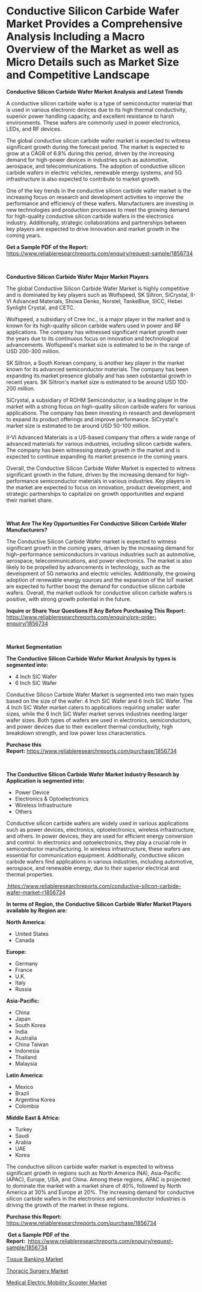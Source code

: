 <p><h1>Conductive Silicon Carbide Wafer Market Provides a Comprehensive Analysis Including a Macro Overview of the Market as well as Micro Details such as Market Size and Competitive Landscape</h1></p><p><strong>Conductive Silicon Carbide Wafer Market Analysis and Latest Trends</strong></p>
<p><p>A conductive silicon carbide wafer is a type of semiconductor material that is used in various electronic devices due to its high thermal conductivity, superior power handling capacity, and excellent resistance to harsh environments. These wafers are commonly used in power electronics, LEDs, and RF devices.</p><p>The global conductive silicon carbide wafer market is expected to witness significant growth during the forecast period. The market is expected to grow at a CAGR of 6.8% during this period, driven by the increasing demand for high-power devices in industries such as automotive, aerospace, and telecommunications. The adoption of conductive silicon carbide wafers in electric vehicles, renewable energy systems, and 5G infrastructure is also expected to contribute to market growth.</p><p>One of the key trends in the conductive silicon carbide wafer market is the increasing focus on research and development activities to improve the performance and efficiency of these wafers. Manufacturers are investing in new technologies and production processes to meet the growing demand for high-quality conductive silicon carbide wafers in the electronics industry. Additionally, strategic collaborations and partnerships between key players are expected to drive innovation and market growth in the coming years.</p></p>
<p><strong>Get a Sample PDF of the Report:&nbsp;</strong> <a href="https://www.reliableresearchreports.com/enquiry/request-sample/1856734">https://www.reliableresearchreports.com/enquiry/request-sample/1856734</a></p>
<p>&nbsp;</p>
<p><strong>Conductive Silicon Carbide Wafer Major Market Players</strong></p>
<p><p>The global Conductive Silicon Carbide Wafer Market is highly competitive and is dominated by key players such as Wolfspeed, SK Siltron, SiCrystal, II-VI Advanced Materials, Showa Denko, Norstel, TankeBlue, SICC, Hebei Synlight Crystal, and CETC.</p><p>Wolfspeed, a subsidiary of Cree Inc., is a major player in the market and is known for its high-quality silicon carbide wafers used in power and RF applications. The company has witnessed significant market growth over the years due to its continuous focus on innovation and technological advancements. Wolfspeed's market size is estimated to be in the range of USD 200-300 million.</p><p>SK Siltron, a South Korean company, is another key player in the market known for its advanced semiconductor materials. The company has been expanding its market presence globally and has seen substantial growth in recent years. SK Siltron's market size is estimated to be around USD 100-200 million.</p><p>SiCrystal, a subsidiary of ROHM Semiconductor, is a leading player in the market with a strong focus on high-quality silicon carbide wafers for various applications. The company has been investing in research and development to expand its product offerings and improve performance. SiCrystal's market size is estimated to be around USD 50-100 million.</p><p>II-VI Advanced Materials is a US-based company that offers a wide range of advanced materials for various industries, including silicon carbide wafers. The company has been witnessing steady growth in the market and is expected to continue expanding its market presence in the coming years.</p><p>Overall, the Conductive Silicon Carbide Wafer Market is expected to witness significant growth in the future, driven by the increasing demand for high-performance semiconductor materials in various industries. Key players in the market are expected to focus on innovation, product development, and strategic partnerships to capitalize on growth opportunities and expand their market share.</p></p>
<p>&nbsp;</p>
<p><strong>What Are The Key Opportunities For Conductive Silicon Carbide Wafer Manufacturers?</strong></p>
<p><p>The Conductive Silicon Carbide Wafer market is expected to witness significant growth in the coming years, driven by the increasing demand for high-performance semiconductors in various industries such as automotive, aerospace, telecommunications, and power electronics. The market is also likely to be propelled by advancements in technology, such as the development of 5G networks and electric vehicles. Additionally, the growing adoption of renewable energy sources and the expansion of the IoT market are expected to further boost the demand for conductive silicon carbide wafers. Overall, the market outlook for conductive silicon carbide wafers is positive, with strong growth potential in the future.</p></p>
<p><strong>Inquire or Share Your Questions If Any Before Purchasing This Report:</strong> <a href="https://www.reliableresearchreports.com/enquiry/pre-order-enquiry/1856734">https://www.reliableresearchreports.com/enquiry/pre-order-enquiry/1856734</a></p>
<p>&nbsp;</p>
<p><strong>Market Segmentation</strong></p>
<p><strong>The Conductive Silicon Carbide Wafer Market Analysis by types is segmented into:</strong></p>
<p><ul><li>4 Inch SiC Wafer</li><li>6 Inch SiC Wafer</li></ul></p>
<p><p>Conductive Silicon Carbide Wafer Market is segmented into two main types based on the size of the wafer: 4 Inch SiC Wafer and 6 Inch SiC Wafer. The 4 Inch SiC Wafer market caters to applications requiring smaller wafer sizes, while the 6 Inch SiC Wafer market serves industries needing larger wafer sizes. Both types of wafers are used in electronics, semiconductors, and power devices due to their excellent thermal conductivity, high breakdown strength, and low power loss characteristics.</p></p>
<p><strong>Purchase this Report:&nbsp;</strong><a href="https://www.reliableresearchreports.com/purchase/1856734">https://www.reliableresearchreports.com/purchase/1856734</a></p>
<p>&nbsp;</p>
<p><strong>The Conductive Silicon Carbide Wafer Market Industry Research by Application is segmented into:</strong></p>
<p><ul><li>Power Device</li><li>Electronics & Optoelectronics</li><li>Wireless Infrastructure</li><li>Others</li></ul></p>
<p><p>Conductive silicon carbide wafers are widely used in various applications such as power devices, electronics, optoelectronics, wireless infrastructure, and others. In power devices, they are used for efficient energy conversion and control. In electronics and optoelectronics, they play a crucial role in semiconductor manufacturing. In wireless infrastructure, these wafers are essential for communication equipment. Additionally, conductive silicon carbide wafers find applications in various industries, including automotive, aerospace, and renewable energy, due to their superior electrical and thermal properties.</p></p>
<p><a href="https://www.reliableresearchreports.com/conductive-silicon-carbide-wafer-market-r1856734">&nbsp;https://www.reliableresearchreports.com/conductive-silicon-carbide-wafer-market-r1856734</a></p>
<p><strong>In terms of Region, the Conductive Silicon Carbide Wafer Market Players available by Region are:</strong></p>
<p>
    <p> <strong> North America: </strong>
        <ul>
            <li>United States</li>
            <li>Canada</li>
        </ul>
        </p> 
    <p> <strong> Europe: </strong>
        <ul>
            <li>Germany</li>
            <li>France</li>
            <li>U.K.</li>
            <li>Italy</li>
            <li>Russia</li>
        </ul>
        </p> 
    <p> <strong> Asia-Pacific: </strong>
        <ul>
            <li>China</li>
            <li>Japan</li>
            <li>South Korea</li>
            <li>India</li>
            <li>Australia</li>
            <li>China Taiwan</li>
            <li>Indonesia</li>
            <li>Thailand</li>
            <li>Malaysia</li>
        </ul>
        </p> 
    <p> <strong> Latin America: </strong>
        <ul>
            <li>Mexico</li>
            <li>Brazil</li>
            <li>Argentina Korea</li>
            <li>Colombia</li>
        </ul>
        </p> 
    <p> <strong> Middle East & Africa: </strong>
        <ul>
            <li>Turkey</li>
            <li>Saudi</li>
            <li>Arabia</li>
            <li>UAE</li>
            <li>Korea</li>
        </ul>
    </p>
    </p>
<p><p>The conductive silicon carbide wafer market is expected to witness significant growth in regions such as North America (NA), Asia-Pacific (APAC), Europe, USA, and China. Among these regions, APAC is projected to dominate the market with a market share of 40%, followed by North America at 30% and Europe at 20%. The increasing demand for conductive silicon carbide wafers in the electronics and semiconductor industries is driving the growth of the market in these regions.</p></p>
<p><strong>Purchase this Report: </strong><a href="https://www.reliableresearchreports.com/purchase/1856734">https://www.reliableresearchreports.com/purchase/1856734</a></p>
<p>&nbsp;<strong>Get a Sample PDF of the Report:&nbsp;&nbsp;</strong><a href="https://www.reliableresearchreports.com/enquiry/request-sample/1856734">https://www.reliableresearchreports.com/enquiry/request-sample/1856734</a></p>
<p><strong></strong></p>
<p><p><a href="https://www.linkedin.com/pulse/tissue-banking-market-size-trends-complete-industry-overview-2xzlc">Tissue Banking Market</a></p><p><a href="https://www.linkedin.com/pulse/thoracic-surgery-market-insight-trends-growth-forecasted-mfv4c">Thoracic Surgery Market</a></p><p><a href="https://www.linkedin.com/pulse/medical-electric-mobility-scooter-market-key-successful-xj37c?trackingId=1TNXfib3bw%2BnLq0zGNXnLw%3D%3D">Medical Electric Mobility Scooter Market</a></p></p>
